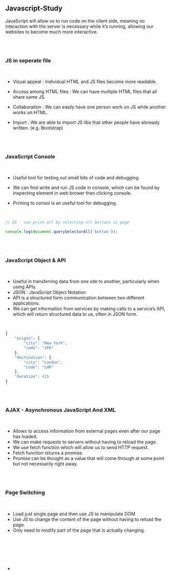 ## Javascript-Study

JavaScript will allow us to run code on the client side, meaning no interaction with the server is necessary while it’s running, allowing our websites to become much more interactive.

<br>
<br>

### JS in seperate file

<br>

- Visual appeal : Individual HTML and JS files become more readable.

- Access among HTML files : We can have multiple HTML files that all share same JS.

- Collaboration : We can easily have one person work on JS while another works on HTML.

- Import : We are able to import JS libs that other people have aloready written. (e.g. Bootstrap)

<br>
<br>

### JavaScript Console

<br>

- Useful tool for testing out small bits of code and debugging.

- We can find write and run JS code in console, which can be found by inspecting element in web brower then clicking console.

- Printing to consol is an useful tool for debugging.

<br>

```javascript
// EX - can print all by selecting all buttons in page

console.log(document.querySelectorAll('button'));
```

<br>
<br>

### JavaScript Object & API

<br>

- Useful in transferring data from one site to another, particularly when using APIs.
- JSON : JavaScript Object Notation
- API is a structured form communication between two different applications.
- We can get information from services by making calls to a service’s API, which will return structured data to us, often in JSON form.

<br>

```javascript
{
    "origin": {
        "city": "New York",
        "code": "JFK"
    },
    "destination": {
        "city": "London",
        "code": "LHR"
    },
    "duration": 415
}
```

<br>
<br>

### AJAX - Asynchronous JavaScript And XML

<br>

- Allows to access information from external pages even after our page has loaded.
- We can make requests to servers without having to reload the page.
- We use fetch function which will allow us to send HTTP request.
- Fetch function returns a promise.
- Promise can be thought as a value that will come through at some point but not necessarily right away.

<br>
<br>

### Page Switching

<br>

- Load just single page and then use JS to manipulate DOM
- Use JS to change the content of the page without having to reload the page.
- Only need to modify part of the page that is actually changing.

<br>
<br>

### 

<br>

- 